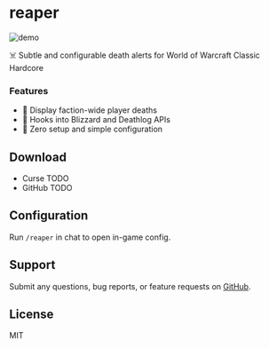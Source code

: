 # reaper

![demo](https://github.com/user-attachments/assets/0f2976c6-19b1-49ae-9807-fb41d537eb44)

☠️ Subtle and configurable death alerts for World of Warcraft Classic Hardcore

### Features
* 📢 Display faction-wide player deaths
* 🤝 Hooks into Blizzard and Deathlog APIs
* 🚀 Zero setup and simple configuration

## Download
* Curse TODO
* GitHub TODO

## Configuration
Run `/reaper` in chat to open in-game config.

## Support
Submit any questions, bug reports, or feature requests on [GitHub](https://github.com/williamgrosset/reaper/issues).

## License
MIT